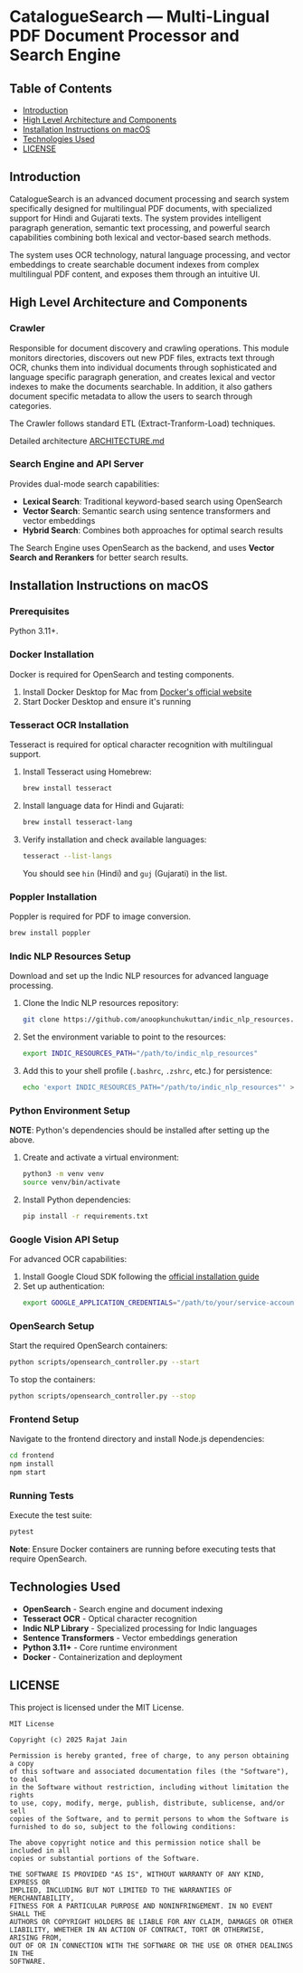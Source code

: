 # CatalogueSearch — Multi-Lingual PDF Document Processor and Search Engine

## Table of Contents

- [Introduction](#introduction)
- [High Level Architecture and Components](#high-level-architecture-and-components)
- [Installation Instructions on macOS](#installation-instructions-on-macos)
- [Technologies Used](#technologies-used)
- [LICENSE](#license)

## Introduction

CatalogueSearch is an advanced document processing and search system specifically designed for multilingual PDF documents, with specialized support for Hindi and Gujarati texts. The system provides intelligent paragraph generation, semantic text processing, and powerful search capabilities combining both lexical and vector-based search methods.

The system uses OCR technology, natural language processing, and vector embeddings to create searchable document indexes from complex multilingual PDF content, and exposes them through an intuitive UI.

## High Level Architecture and Components

### Crawler
Responsible for document discovery and crawling operations. This module monitors directories, discovers out new PDF files, extracts text through OCR, chunks them into individual documents through sophisticated and language specific paragraph generation, and creates lexical and vector indexes to make the documents searchable. In addition, it also gathers document specific metadata to allow the users to search through categories.

The Crawler follows standard ETL (Extract-Tranform-Load) techniques.

Detailed architecture [ARCHITECTURE.md](ARCHITECTURE.md)

### Search Engine and API Server
Provides dual-mode search capabilities:
- **Lexical Search**: Traditional keyword-based search using OpenSearch
- **Vector Search**: Semantic search using sentence transformers and vector embeddings
- **Hybrid Search**: Combines both approaches for optimal search results

The Search Engine uses OpenSearch as the backend, and uses **Vector Search and Rerankers** for better search results.


## Installation Instructions on macOS

### Prerequisites
Python 3.11+.

### Docker Installation
Docker is required for OpenSearch and testing components.

1. Install Docker Desktop for Mac from [Docker's official website](https://www.docker.com/products/docker-desktop/)
2. Start Docker Desktop and ensure it's running

### Tesseract OCR Installation
Tesseract is required for optical character recognition with multilingual support.

1. Install Tesseract using Homebrew:
    ```bash
    brew install tesseract
    ```

2. Install language data for Hindi and Gujarati:
    ```bash
    brew install tesseract-lang
    ```

3. Verify installation and check available languages:
    ```bash
    tesseract --list-langs
    ```
    You should see `hin` (Hindi) and `guj` (Gujarati) in the list.

### Poppler Installation
Poppler is required for PDF to image conversion.

```bash
brew install poppler
```

### Indic NLP Resources Setup
Download and set up the Indic NLP resources for advanced language processing.

1. Clone the Indic NLP resources repository:
    ```bash
    git clone https://github.com/anoopkunchukuttan/indic_nlp_resources.git
    ```

2. Set the environment variable to point to the resources:
    ```bash
    export INDIC_RESOURCES_PATH="/path/to/indic_nlp_resources"
    ```

3. Add this to your shell profile (`.bashrc`, `.zshrc`, etc.) for persistence:
    ```bash
    echo 'export INDIC_RESOURCES_PATH="/path/to/indic_nlp_resources"' >> ~/.zshrc
    ```

### Python Environment Setup

**NOTE**: Python's dependencies should be installed after setting up the above.

1. Create and activate a virtual environment:
    ```bash
    python3 -m venv venv
    source venv/bin/activate
    ```

2. Install Python dependencies:
    ```bash
    pip install -r requirements.txt
    ```


### Google Vision API Setup
For advanced OCR capabilities:

1. Install Google Cloud SDK following the [official installation guide](https://cloud.google.com/sdk/docs/install)
2. Set up authentication:
    ```bash
    export GOOGLE_APPLICATION_CREDENTIALS="/path/to/your/service-account-file.json"
    ```

### OpenSearch Setup
Start the required OpenSearch containers:

```bash
python scripts/opensearch_controller.py --start
```

To stop the containers:
```bash
python scripts/opensearch_controller.py --stop
```

### Frontend Setup
Navigate to the frontend directory and install Node.js dependencies:

```bash
cd frontend
npm install
npm start
```

### Running Tests
Execute the test suite:

```bash
pytest
```

**Note**: Ensure Docker containers are running before executing tests that require OpenSearch.

## Technologies Used

- **OpenSearch** - Search engine and document indexing
- **Tesseract OCR** - Optical character recognition
- **Indic NLP Library** - Specialized processing for Indic languages
- **Sentence Transformers** - Vector embeddings generation
- **Python 3.11+** - Core runtime environment
- **Docker** - Containerization and deployment

## LICENSE

This project is licensed under the MIT License.

```
MIT License

Copyright (c) 2025 Rajat Jain

Permission is hereby granted, free of charge, to any person obtaining a copy
of this software and associated documentation files (the "Software"), to deal
in the Software without restriction, including without limitation the rights
to use, copy, modify, merge, publish, distribute, sublicense, and/or sell
copies of the Software, and to permit persons to whom the Software is
furnished to do so, subject to the following conditions:

The above copyright notice and this permission notice shall be included in all
copies or substantial portions of the Software.

THE SOFTWARE IS PROVIDED "AS IS", WITHOUT WARRANTY OF ANY KIND, EXPRESS OR
IMPLIED, INCLUDING BUT NOT LIMITED TO THE WARRANTIES OF MERCHANTABILITY,
FITNESS FOR A PARTICULAR PURPOSE AND NONINFRINGEMENT. IN NO EVENT SHALL THE
AUTHORS OR COPYRIGHT HOLDERS BE LIABLE FOR ANY CLAIM, DAMAGES OR OTHER
LIABILITY, WHETHER IN AN ACTION OF CONTRACT, TORT OR OTHERWISE, ARISING FROM,
OUT OF OR IN CONNECTION WITH THE SOFTWARE OR THE USE OR OTHER DEALINGS IN THE
SOFTWARE.
```